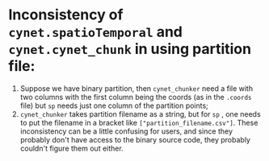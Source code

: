# Inconsistency of `cynet.spatioTemporal` and `cynet.cynet_chunk` in using partition file:

1. Suppose we have binary partition, then `cynet_chunker` need a file with two columns with the first column being the coords (as in the `.coords` file) but `sp` needs just one column of the partition points;
2. `cynet_chunker` takes partition filename as a string, but for `sp` , one needs to put the filename in a bracket like `["partition_filename.csv"]`.
These inconsistency can be a little confusing for users, and since they probably don't have access to the binary source code, they probably couldn't figure them out either.